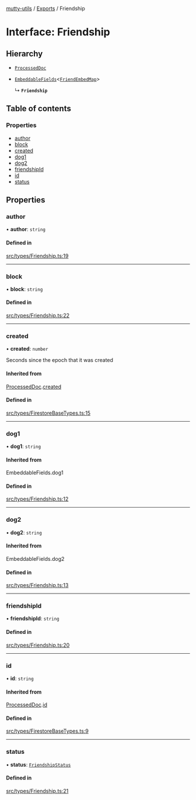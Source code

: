 [mutty-utils](../README.md) / [Exports](../modules.md) / Friendship

# Interface: Friendship

## Hierarchy

- [`ProcessedDoc`](ProcessedDoc.md)

- [`EmbeddableFields`](../modules.md#embeddablefields)<[`FriendEmbedMap`](../modules.md#friendembedmap)\>

  ↳ **`Friendship`**

## Table of contents

### Properties

- [author](Friendship.md#author)
- [block](Friendship.md#block)
- [created](Friendship.md#created)
- [dog1](Friendship.md#dog1)
- [dog2](Friendship.md#dog2)
- [friendshipId](Friendship.md#friendshipid)
- [id](Friendship.md#id)
- [status](Friendship.md#status)

## Properties

### author

• **author**: `string`

#### Defined in

[src/types/Friendship.ts:19](https://github.com/jonlaing/mutty-utils/blob/3ab5f76/src/types/Friendship.ts#L19)

___

### block

• **block**: `string`

#### Defined in

[src/types/Friendship.ts:22](https://github.com/jonlaing/mutty-utils/blob/3ab5f76/src/types/Friendship.ts#L22)

___

### created

• **created**: `number`

Seconds since the epoch that it was created

#### Inherited from

[ProcessedDoc](ProcessedDoc.md).[created](ProcessedDoc.md#created)

#### Defined in

[src/types/FirestoreBaseTypes.ts:15](https://github.com/jonlaing/mutty-utils/blob/3ab5f76/src/types/FirestoreBaseTypes.ts#L15)

___

### dog1

• **dog1**: `string`

#### Inherited from

EmbeddableFields.dog1

#### Defined in

[src/types/Friendship.ts:12](https://github.com/jonlaing/mutty-utils/blob/3ab5f76/src/types/Friendship.ts#L12)

___

### dog2

• **dog2**: `string`

#### Inherited from

EmbeddableFields.dog2

#### Defined in

[src/types/Friendship.ts:13](https://github.com/jonlaing/mutty-utils/blob/3ab5f76/src/types/Friendship.ts#L13)

___

### friendshipId

• **friendshipId**: `string`

#### Defined in

[src/types/Friendship.ts:20](https://github.com/jonlaing/mutty-utils/blob/3ab5f76/src/types/Friendship.ts#L20)

___

### id

• **id**: `string`

#### Inherited from

[ProcessedDoc](ProcessedDoc.md).[id](ProcessedDoc.md#id)

#### Defined in

[src/types/FirestoreBaseTypes.ts:9](https://github.com/jonlaing/mutty-utils/blob/3ab5f76/src/types/FirestoreBaseTypes.ts#L9)

___

### status

• **status**: [`FriendshipStatus`](../modules.md#friendshipstatus)

#### Defined in

[src/types/Friendship.ts:21](https://github.com/jonlaing/mutty-utils/blob/3ab5f76/src/types/Friendship.ts#L21)
